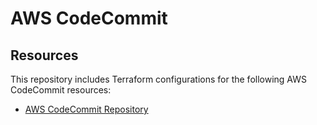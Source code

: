 # AWS CodeCommit

## Resources

This repository includes Terraform configurations for the following AWS CodeCommit resources:

- [AWS CodeCommit Repository](./repository)
